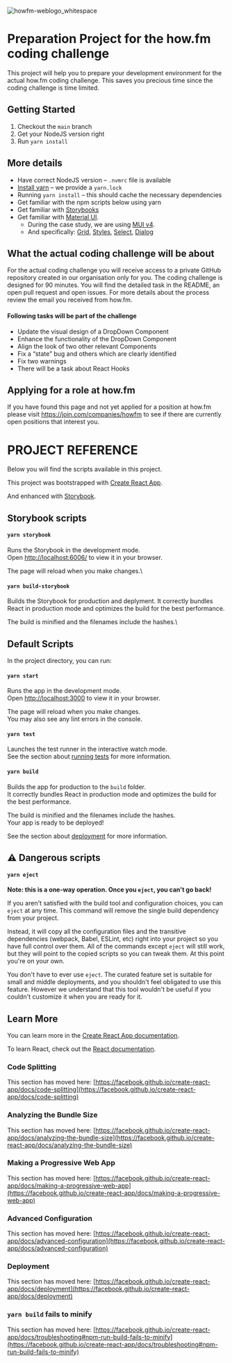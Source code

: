 ![howfm-weblogo_whitespace](https://user-images.githubusercontent.com/1236319/223405355-843c6a6a-a7dc-440e-bcc4-604a63adfd05.svg)

# Preparation Project for the how.fm coding challenge
This project will help you to prepare your development environment for the actual how.fm coding challenge. This saves you precious time since the coding challenge is time limited.

## Getting Started

1. Checkout the `main` branch
2. Get your NodeJS version right
3. Run `yarn install`

## More details

- Have correct NodeJS version – `.nvmrc` file is available
- [Install yarn](https://classic.yarnpkg.com/lang/en/docs/install) – we provide a `yarn.lock` 
- Running `yarn install` – this should cache the necessary dependencies
- Get familiar with the npm scripts below using yarn
- Get familiar with [Storybooks](https://storybook.js.org/)
- Get familiar with [Material UI](https://mui.com/). 
  - During the case study, we are using [MUI v4](https://v4.mui.com/).
  - And specifically: [Grid](https://v4.mui.com/components/grid/), [Styles](https://v4.mui.com/styles/api/#makestyles-styles-options-hook), [Select](https://v4.mui.com/components/selects/#select), [Dialog](https://v4.mui.com/components/dialogs/#dialog) 

## What the actual coding challenge will be about
For the actual coding challenge you will receive access to a private GitHub repository created in our organisation only for you. The coding challenge is designed for 90 minutes. You will find the detailed task in the README, an open pull request and open issues. 
For more details about the process review the email you received from how.fm.

#### Following tasks will be part of the challenge

- Update the visual design of a DropDown Component
- Enhance the functionality of the DropDown Component 
- Align the look of two other relevant Components
- Fix a “state” bug and others which are clearly identified
- Fix two warnings
- There will be a task about React Hooks


## Applying for a role at how.fm
If you have found this page and not yet applied for a position at how.fm please visit https://join.com/companies/howfm to see if there are currently open positions that interest you.

# PROJECT REFERENCE
Below you will find the scripts available in this project.

This project was bootstrapped with [Create React App](https://github.com/facebook/create-react-app).

And enhanced with [Storybook](https://storybook.js.org/).

## Storybook scripts

#### `yarn storybook`

Runs the Storybook in the development mode.\
Open [http://localhost:6006/](http://localhost:6006/) to view it in your browser.

The page will reload when you make changes.\

#### `yarn build-storybook`

Builds the Storybook for production and deplyment.
It correctly bundles React in production mode and optimizes the build for the best performance.

The build is minified and the filenames include the hashes.\

## Default Scripts

In the project directory, you can run:

#### `yarn start`

Runs the app in the development mode.\
Open [http://localhost:3000](http://localhost:3000) to view it in your browser.

The page will reload when you make changes.\
You may also see any lint errors in the console.

#### `yarn test`

Launches the test runner in the interactive watch mode.\
See the section about [running tests](https://facebook.github.io/create-react-app/docs/running-tests) for more information.

#### `yarn build`

Builds the app for production to the `build` folder.\
It correctly bundles React in production mode and optimizes the build for the best performance.

The build is minified and the filenames include the hashes.\
Your app is ready to be deployed!

See the section about [deployment](https://facebook.github.io/create-react-app/docs/deployment) for more information.

## ⚠️ Dangerous scripts

#### `yarn eject`

**Note: this is a one-way operation. Once you `eject`, you can't go back!**

If you aren't satisfied with the build tool and configuration choices, you can `eject` at any time. This command will remove the single build dependency from your project.

Instead, it will copy all the configuration files and the transitive dependencies (webpack, Babel, ESLint, etc) right into your project so you have full control over them. All of the commands except `eject` will still work, but they will point to the copied scripts so you can tweak them. At this point you're on your own.

You don't have to ever use `eject`. The curated feature set is suitable for small and middle deployments, and you shouldn't feel obligated to use this feature. However we understand that this tool wouldn't be useful if you couldn't customize it when you are ready for it.

## Learn More

You can learn more in the [Create React App documentation](https://facebook.github.io/create-react-app/docs/getting-started).

To learn React, check out the [React documentation](https://reactjs.org/).

### Code Splitting

This section has moved here: [https://facebook.github.io/create-react-app/docs/code-splitting](https://facebook.github.io/create-react-app/docs/code-splitting)

### Analyzing the Bundle Size

This section has moved here: [https://facebook.github.io/create-react-app/docs/analyzing-the-bundle-size](https://facebook.github.io/create-react-app/docs/analyzing-the-bundle-size)

### Making a Progressive Web App

This section has moved here: [https://facebook.github.io/create-react-app/docs/making-a-progressive-web-app](https://facebook.github.io/create-react-app/docs/making-a-progressive-web-app)

### Advanced Configuration

This section has moved here: [https://facebook.github.io/create-react-app/docs/advanced-configuration](https://facebook.github.io/create-react-app/docs/advanced-configuration)

### Deployment

This section has moved here: [https://facebook.github.io/create-react-app/docs/deployment](https://facebook.github.io/create-react-app/docs/deployment)

### `yarn build` fails to minify

This section has moved here: [https://facebook.github.io/create-react-app/docs/troubleshooting#npm-run-build-fails-to-minify](https://facebook.github.io/create-react-app/docs/troubleshooting#npm-run-build-fails-to-minify)
